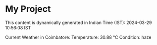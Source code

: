 # My Project

This content is dynamically generated in Indian Time (IST): 2024-03-29 10:56:08 IST


Current Weather in Coimbatore:
Temperature: 30.88 °C
Condition: haze

